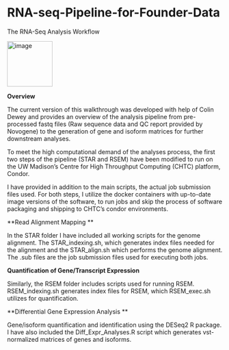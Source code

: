 # **RNA-seq-Pipeline-for-Founder-Data**

The RNA-Seq Analysis Workflow

<img width="106" alt="image" src="https://github.com/charlesopara/RNA-seq-Pipeline-for-Founder-Data/assets/155677132/75818ea8-07e2-4d14-b1e7-158c737852d2">

**Overview**

The current version of this walkthrough was developed with help of Colin Dewey and provides an overview of the analysis pipeline from pre-processed fastq files (Raw sequence data and QC report provided by Novogene) to the generation of gene and isoform matrices for further downstream analyses. 

To meet the high computational demand of the analyses process, the first two steps of the pipeline (STAR and RSEM) have been modified to run on the UW Madison’s Centre for High Throughput Computing (CHTC) platform, Condor. 

I have provided in addition to the main scripts, the actual job submission files used. For both steps, I utilize the docker containers with up-to-date image versions of the software, to run jobs and skip the process of software packaging and shipping to CHTC’s condor environments.

**Read Alignment Mapping **

In the STAR folder I have included all working scripts for the genome alignment. The STAR_indexing.sh, which generates index files needed for the alignment and the STAR_align.sh which performs the genome alignment. The .sub files are the job submission files used for executing both jobs.

**Quantification of Gene/Transcript Expression**

Similarly, the RSEM folder includes scripts used for running RSEM. RSEM_indexing.sh generates index files for RSEM, which  RSEM_exec.sh utilizes for quantification.

**Differential Gene Expression Analysis **

Gene/isoform quantification and identification using the DESeq2 R package. I have also included the Diff_Expr_Analyses.R script which generates vst-normalized matrices of genes and isoforms. 


